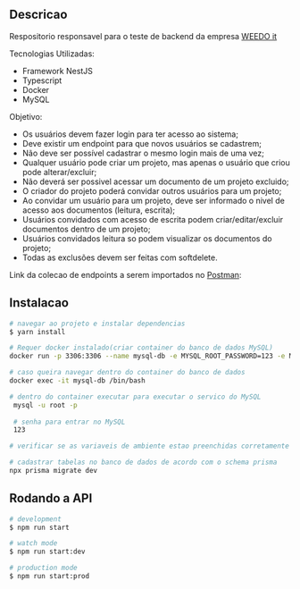 ## Descricao

Respositorio responsavel para o teste de backend da empresa [WEEDO it](http://weedo.it/)

Tecnologias Utilizadas:
- Framework NestJS
- Typescript
- Docker
- MySQL

Objetivo:

- Os usuários devem fazer login para ter acesso ao sistema;
- Deve existir um endpoint para que novos usuários se cadastrem;
- Não deve ser possível cadastrar o mesmo login mais de uma vez;
- Qualquer usuário pode criar um projeto, mas apenas o usuário que criou pode alterar/excluir;
- Não deverá ser possivel acessar um documento de um projeto excluido;
- O criador do projeto poderá convidar outros usuários para um projeto;
- Ao convidar um usuário para um projeto, deve ser informado o nivel de acesso aos documentos (leitura, escrita);
- Usuários convidados com acesso de escrita podem criar/editar/excluir  documentos dentro de um projeto;
- Usuários convidados leitura so podem visualizar os documentos do projeto;
- Todas as exclusões devem ser feitas com softdelete.

Link da colecao de endpoints a serem importados no [Postman](https://github.com/Neto6391/test_backend/tree/main/postman_collection):

## Instalacao

```bash
# navegar ao projeto e instalar dependencias
$ yarn install

# Requer docker instalado(criar container do banco de dados MySQL)
docker run -p 3306:3306 --name mysql-db -e MYSQL_ROOT_PASSWORD=123 -e MYSQL_DATABASE=test_backend -d mysql:8.0

# caso queira navegar dentro do container do banco de dados
docker exec -it mysql-db /bin/bash

# dentro do container executar para executar o servico do MySQL
 mysql -u root -p
 
 # senha para entrar no MySQL
 123

# verificar se as variaveis de ambiente estao preenchidas corretamente

# cadastrar tabelas no banco de dados de acordo com o schema prisma
npx prisma migrate dev
```

## Rodando a API

```bash
# development
$ npm run start

# watch mode
$ npm run start:dev

# production mode
$ npm run start:prod
```

